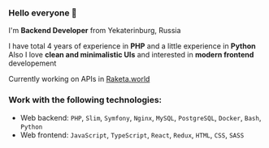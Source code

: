 <!--
### Hi there 👋

**shef-er/shef-er** is a ✨ _special_ ✨ repository because its `README.md` (this file) appears on your GitHub profile.

Here are some ideas to get you started:

- 🔭 I’m currently working on ...
- 🌱 I’m currently learning ...
- 👯 I’m looking to collaborate on ...
- 🤔 I’m looking for help with ...
- 💬 Ask me about ...
- 📫 How to reach me: ...
- 😄 Pronouns: ...
- ⚡ Fun fact: ...
-->
### Hello everyone 👋

I'm **Backend Developer** from Yekaterinburg, Russia  

I have total 4 years of experience in **PHP** and a little experience in **Python**  
Also I love **clean and minimalistic UIs** and interested in **modern frontend** developement  

Currently working on APIs in [Raketa.world](https://www.raketa.world/)

### Work with the following technologies:
- Web backend: `PHP`, `Slim`, `Symfony`, `Nginx`, `MySQL`, `PostgreSQL`, `Docker`, `Bash`, `Python`
- Web frontend: `JavaScript`, `TypeScript`, `React`, `Redux`, `HTML`, `CSS`, `SASS`
